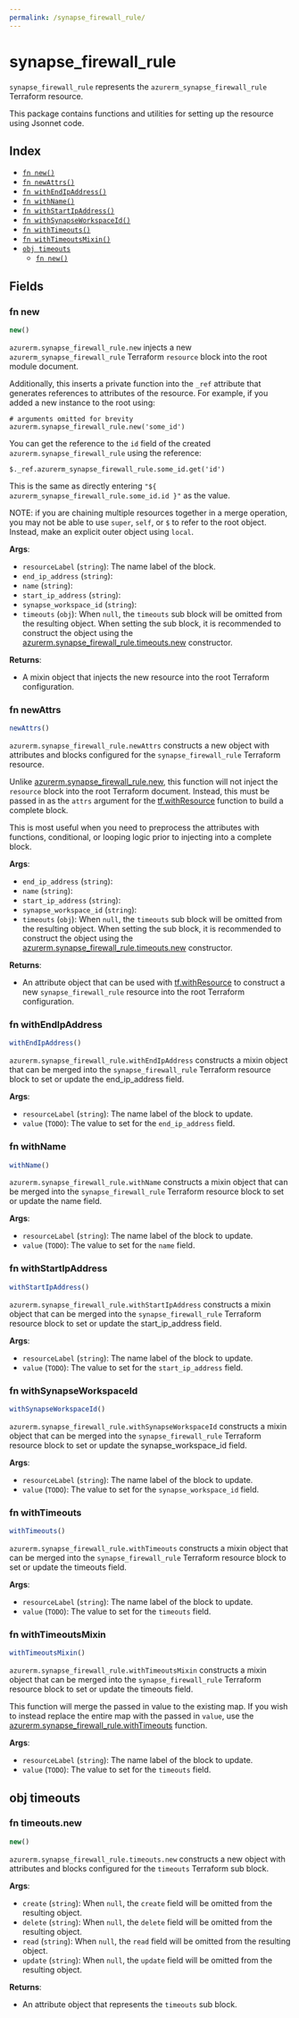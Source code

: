 ```yaml
---
permalink: /synapse_firewall_rule/
---
```


# synapse_firewall_rule

`synapse_firewall_rule` represents the `azurerm_synapse_firewall_rule` Terraform resource.



This package contains functions and utilities for setting up the resource using Jsonnet code.


## Index

* [`fn new()`](#fn-new)
* [`fn newAttrs()`](#fn-newattrs)
* [`fn withEndIpAddress()`](#fn-withendipaddress)
* [`fn withName()`](#fn-withname)
* [`fn withStartIpAddress()`](#fn-withstartipaddress)
* [`fn withSynapseWorkspaceId()`](#fn-withsynapseworkspaceid)
* [`fn withTimeouts()`](#fn-withtimeouts)
* [`fn withTimeoutsMixin()`](#fn-withtimeoutsmixin)
* [`obj timeouts`](#obj-timeouts)
  * [`fn new()`](#fn-timeoutsnew)

## Fields

### fn new

```ts
new()
```


`azurerm.synapse_firewall_rule.new` injects a new `azurerm_synapse_firewall_rule` Terraform `resource`
block into the root module document.

Additionally, this inserts a private function into the `_ref` attribute that generates references to attributes of the
resource. For example, if you added a new instance to the root using:

    # arguments omitted for brevity
    azurerm.synapse_firewall_rule.new('some_id')

You can get the reference to the `id` field of the created `azurerm.synapse_firewall_rule` using the reference:

    $._ref.azurerm_synapse_firewall_rule.some_id.get('id')

This is the same as directly entering `"${ azurerm_synapse_firewall_rule.some_id.id }"` as the value.

NOTE: if you are chaining multiple resources together in a merge operation, you may not be able to use `super`, `self`,
or `$` to refer to the root object. Instead, make an explicit outer object using `local`.

**Args**:
  - `resourceLabel` (`string`): The name label of the block.
  - `end_ip_address` (`string`): 
  - `name` (`string`): 
  - `start_ip_address` (`string`): 
  - `synapse_workspace_id` (`string`): 
  - `timeouts` (`obj`):  When `null`, the `timeouts` sub block will be omitted from the resulting object. When setting the sub block, it is recommended to construct the object using the [azurerm.synapse_firewall_rule.timeouts.new](#fn-synapsefirewallruletimeoutsnew) constructor.

**Returns**:
- A mixin object that injects the new resource into the root Terraform configuration.


### fn newAttrs

```ts
newAttrs()
```


`azurerm.synapse_firewall_rule.newAttrs` constructs a new object with attributes and blocks configured for the `synapse_firewall_rule`
Terraform resource.

Unlike [azurerm.synapse_firewall_rule.new](#fn-synapsefirewallrulenew), this function will not inject the `resource`
block into the root Terraform document. Instead, this must be passed in as the `attrs` argument for the
[tf.withResource](https://github.com/tf-libsonnet/core/tree/main/docs#fn-withresource) function to build a complete block.

This is most useful when you need to preprocess the attributes with functions, conditional, or looping logic prior to
injecting into a complete block.

**Args**:
  - `end_ip_address` (`string`): 
  - `name` (`string`): 
  - `start_ip_address` (`string`): 
  - `synapse_workspace_id` (`string`): 
  - `timeouts` (`obj`):  When `null`, the `timeouts` sub block will be omitted from the resulting object. When setting the sub block, it is recommended to construct the object using the [azurerm.synapse_firewall_rule.timeouts.new](#fn-synapsefirewallruletimeoutsnew) constructor.

**Returns**:
  - An attribute object that can be used with [tf.withResource](https://github.com/tf-libsonnet/core/tree/main/docs#fn-withresource) to construct a new `synapse_firewall_rule` resource into the root Terraform configuration.


### fn withEndIpAddress

```ts
withEndIpAddress()
```

`azurerm.synapse_firewall_rule.withEndIpAddress` constructs a mixin object that can be merged into the `synapse_firewall_rule`
Terraform resource block to set or update the end_ip_address field.



**Args**:
  - `resourceLabel` (`string`): The name label of the block to update.
  - `value` (`TODO`): The value to set for the `end_ip_address` field.


### fn withName

```ts
withName()
```

`azurerm.synapse_firewall_rule.withName` constructs a mixin object that can be merged into the `synapse_firewall_rule`
Terraform resource block to set or update the name field.



**Args**:
  - `resourceLabel` (`string`): The name label of the block to update.
  - `value` (`TODO`): The value to set for the `name` field.


### fn withStartIpAddress

```ts
withStartIpAddress()
```

`azurerm.synapse_firewall_rule.withStartIpAddress` constructs a mixin object that can be merged into the `synapse_firewall_rule`
Terraform resource block to set or update the start_ip_address field.



**Args**:
  - `resourceLabel` (`string`): The name label of the block to update.
  - `value` (`TODO`): The value to set for the `start_ip_address` field.


### fn withSynapseWorkspaceId

```ts
withSynapseWorkspaceId()
```

`azurerm.synapse_firewall_rule.withSynapseWorkspaceId` constructs a mixin object that can be merged into the `synapse_firewall_rule`
Terraform resource block to set or update the synapse_workspace_id field.



**Args**:
  - `resourceLabel` (`string`): The name label of the block to update.
  - `value` (`TODO`): The value to set for the `synapse_workspace_id` field.


### fn withTimeouts

```ts
withTimeouts()
```

`azurerm.synapse_firewall_rule.withTimeouts` constructs a mixin object that can be merged into the `synapse_firewall_rule`
Terraform resource block to set or update the timeouts field.



**Args**:
  - `resourceLabel` (`string`): The name label of the block to update.
  - `value` (`TODO`): The value to set for the `timeouts` field.


### fn withTimeoutsMixin

```ts
withTimeoutsMixin()
```

`azurerm.synapse_firewall_rule.withTimeoutsMixin` constructs a mixin object that can be merged into the `synapse_firewall_rule`
Terraform resource block to set or update the timeouts field.

This function will merge the passed in value to the existing map. If you wish
to instead replace the entire map with the passed in `value`, use the [azurerm.synapse_firewall_rule.withTimeouts](TODO)
function.


**Args**:
  - `resourceLabel` (`string`): The name label of the block to update.
  - `value` (`TODO`): The value to set for the `timeouts` field.


## obj timeouts



### fn timeouts.new

```ts
new()
```


`azurerm.synapse_firewall_rule.timeouts.new` constructs a new object with attributes and blocks configured for the `timeouts`
Terraform sub block.



**Args**:
  - `create` (`string`):  When `null`, the `create` field will be omitted from the resulting object.
  - `delete` (`string`):  When `null`, the `delete` field will be omitted from the resulting object.
  - `read` (`string`):  When `null`, the `read` field will be omitted from the resulting object.
  - `update` (`string`):  When `null`, the `update` field will be omitted from the resulting object.

**Returns**:
  - An attribute object that represents the `timeouts` sub block.
